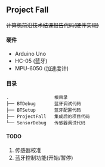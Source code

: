 ## Project Fall

~~计算机前沿技术结课报告代码(硬件实现)~~

#### 硬件

- Arduino Uno
- HC-05 (蓝牙)
- MPU-6050 (加速度计)

#### 目录

```
.                 根目录
├── BTDebug       蓝牙调试代码
├── BTSetup       蓝牙配置代码
├── ProjectFall   集成后的项目代码
└── SensorDebug   传感器调试代码
```

#### TODO

1. 传感器校准
2. 蓝牙控制功能(开始/暂停)

